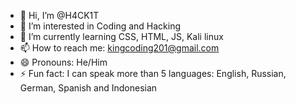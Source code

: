 - 👋 Hi, I’m @H4CK1T
- 👀 I’m interested in Coding and Hacking
- 🌱 I’m currently learning CSS, HTML, JS, Kali linux
- 📫 How to reach me: kingcoding201@gmail.com
- 😄 Pronouns: He/Him
- ⚡ Fun fact: I can speak more than 5 languages: English, Russian, German, Spanish and Indonesian

